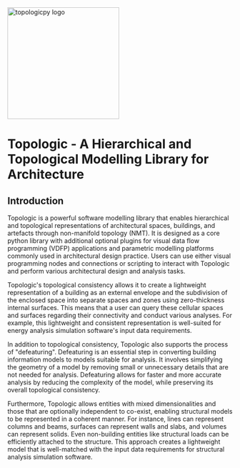 <img src="https://topologic.app/wp-content/uploads/2023/02/topologicpy-logo-no-loop.gif" alt="topologicpy logo" width="250" loop="1">

# Topologic - A Hierarchical and Topological Modelling Library for Architecture

## Introduction
Topologic is a powerful software modelling library that enables hierarchical and topological representations of architectural spaces, buildings, and artefacts through non-manifold topology (NMT). It is designed as a core python library with additional optional plugins for visual data flow programming (VDFP) applications and parametric modelling platforms commonly used in architectural design practice. Users can use either visual programming nodes and connections or scripting to interact with Topologic and perform various architectural design and analysis tasks.

Topologic's topological consistency allows it to create a lightweight representation of a building as an external envelope and the subdivision of the enclosed space into separate spaces and zones using zero-thickness internal surfaces. This means that a user can query these cellular spaces and surfaces regarding their connectivity and conduct various analyses. For example, this lightweight and consistent representation is well-suited for energy analysis simulation software's input data requirements.

In addition to topological consistency, Topologic also supports the process of "defeaturing". Defeaturing is an essential step in converting building information models to models suitable for analysis. It involves simplifying the geometry of a model by removing small or unnecessary details that are not needed for analysis. Defeaturing allows for faster and more accurate analysis by reducing the complexity of the model, while preserving its overall topological consistency.

Furthermore, Topologic allows entities with mixed dimensionalities and those that are optionally independent to co-exist, enabling structural models to be represented in a coherent manner. For instance, lines can represent columns and beams, surfaces can represent walls and slabs, and volumes can represent solids. Even non-building entities like structural loads can be efficiently attached to the structure. This approach creates a lightweight model that is well-matched with the input data requirements for structural analysis simulation software.
